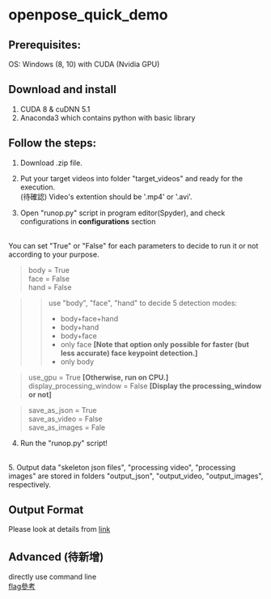 # openpose_quick_demo

## Prerequisites: 
OS: Windows (8, 10) with CUDA (Nvidia GPU)

## Download and install
1. CUDA 8 & cuDNN 5.1<br/>
2. Anaconda3 which contains python with basic library <br/>

## Follow the steps:
1. Download .zip file.<br/>
2. Put your target videos into folder "target_videos" and ready for the execution.<br/>
(待確認) Video's extention should be '.mp4' or '.avi'.<br/>

3. Open "runop.py" script in program editor(Spyder), and check configurations in **configurations** section<br/>
<br/>
You can set "True" or "False" for each parameters to decide to run it or not according to your purpose.

> body = True<br/>
> face = False<br/>
> hand = False<br/>

>> use "body", "face", "hand" to decide 5 detection modes:<br/>
>>- body+face+hand<br/>
>>- body+hand<br/>
>>- body+face<br/>
>>- only face **[Note that option only possible for faster (but less accurate) face keypoint detection.]**<br/>
>>- only body<br/>

> use_gpu = True **[Otherwise, run on CPU.]**<br/>
> display_processing_window = False **[Display the processing_window or not]**<br/>

> save_as_json = True<br/>
> save_as_video = False<br/>
> save_as_images = Fale<br/>

4. Run the "runop.py" script!<br/>
<br/>
5. Output data "skeleton json files", "processing video", "processing images" are stored in folders "output_json", "output_video, "output_images", respectively.


## Output Format
Please look at details from [link](https://github.com/CMU-Perceptual-Computing-Lab/openpose/blob/master/doc/output.md)

## Advanced (待新增)
directly use command line <br/>
[flag參考](https://github.com/CMU-Perceptual-Computing-Lab/openpose/blob/master/doc/demo_overview.md)
